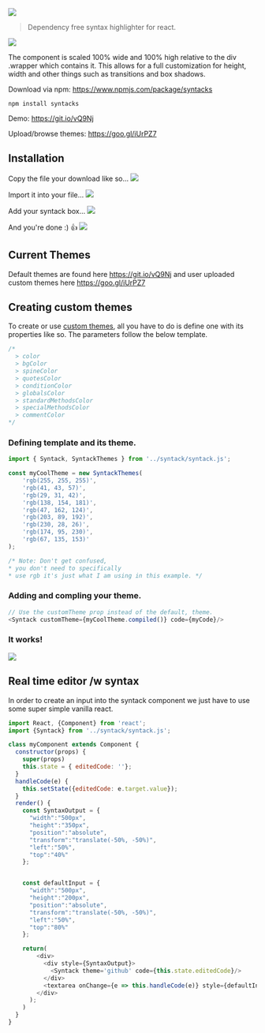 <img src='http://i.imgur.com/sRlENh2.jpg'/>

> Dependency free syntax highlighter for react.

![](http://i.imgur.com/y2xjYfG.gif)

The component is scaled 100% wide and 100% high relative to the div .wrapper which contains it. This allows for a full customization for height, width and other things such as transitions and box shadows.

Download via npm: https://www.npmjs.com/package/syntacks

``` npm install syntacks ```

Demo: <https://git.io/vQ9Nj>

Upload/browse themes: <https://goo.gl/iUrPZ7>

## Installation
Copy the file your download like so...
<img src="http://i.imgur.com/HbLuHKU.gif"/>

Import it into your file...
<img src="http://i.imgur.com/HwMK5Lv.gif"/>

Add your syntack box...
<img src="http://i.imgur.com/2i7itWY.gif"/>

And you're done :) :+1:
<img src="https://dl.dropboxusercontent.com/1/view/zsbuv1gmgisoxld/Apps/Shutter/Selection_002.png"/>

## Current Themes

Default themes are found here <https://git.io/vQ9Nj> and user uploaded custom themes here <https://goo.gl/iUrPZ7>

## Creating custom themes

To create or use [custom themes](), all you have to do is define one with its properties like so. The parameters follow the below template.

```javascript
/*
  > color
  > bgColor
  > spineColor
  > quotesColor
  > conditionColor
  > globalsColor
  > standardMethodsColor
  > specialMethodsColor
  > commentColor
*/
```

### Defining template and its theme.

```javascript
import { Syntack, SyntackThemes } from '../syntack/syntack.js';

const myCoolTheme = new SyntackThemes(
    'rgb(255, 255, 255)',
    'rgb(41, 43, 57)',
    'rgb(29, 31, 42)',
    'rgb(138, 154, 181)',
    'rgb(47, 162, 124)',
    'rgb(203, 89, 192)',
    'rgb(230, 28, 26)',
    'rgb(174, 95, 230)',
    'rgb(67, 135, 153)'
);

/* Note: Don't get confused,
* you don't need to specifically
* use rgb it's just what I am using in this example. */
```

### Adding and compling your theme.

```javascript
// Use the customTheme prop instead of the default, theme.
<Syntack customTheme={myCoolTheme.compiled()} code={myCode}/>
```

### It works!

![](http://i.imgur.com/aY0qpH4.png)

## Real time editor /w syntax

In order to create an input into the syntack component we just have to use some super simple vanilla react.

```javascript
import React, {Component} from 'react';
import {Syntack} from '../syntack/syntack.js';

class myComponent extends Component {
  constructor(props) {
    super(props)
    this.state = { editedCode: ''};
  }
  handleCode(e) {
    this.setState({editedCode: e.target.value});
  }
  render() {
    const SyntaxOutput = {
      "width":"500px",
      "height":"350px",
      "position":"absolute",
      "transform":"translate(-50%, -50%)",
      "left":"50%",
      "top":"40%"
    };


    const defaultInput = {
      "width":"500px",
      "height":"200px",
      "position":"absolute",
      "transform":"translate(-50%, -50%)",
      "left":"50%",
      "top":"80%"
    };

    return(
        <div>
          <div style={SyntaxOutput}>
            <Syntack theme='github' code={this.state.editedCode}/>
          </div>
          <textarea onChange={e => this.handleCode(e)} style={defaultInput} />
        </div>
      );
    )
  }
}
```
